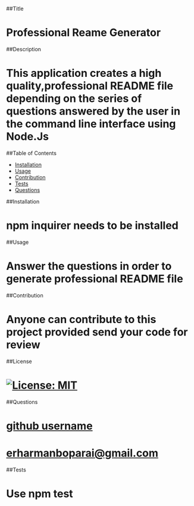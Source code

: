 
  ##Title
  # Professional Reame Generator
 ##Description
  # This application creates a high quality,professional README file depending on the series of questions answered by the user in the command line interface using Node.Js
  ##Table of Contents 
  - [Installation](#installation)
  - [Usage](#usage)
  - [Contribution](#Contribution)
  - [Tests](#tests)
  - [Questions](#Questions)

  ##Installation
  # npm inquirer needs to be installed
  ##Usage
  # Answer the questions in order to generate professional README file
  ##Contribution
  # Anyone can contribute to this project provided send your code for review
  ##License
  # [![License: MIT](https://img.shields.io/badge/License-MIT-yellow.svg)](https://opensource.org/licenses/MIT)
  ##Questions
 # [github username](https://github.com/https://github.com/HarmanBoparai)
 # erharmanboparai@gmail.com
  ##Tests
  # Use npm test
 



